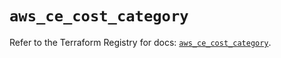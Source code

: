 # `aws_ce_cost_category`

Refer to the Terraform Registry for docs: [`aws_ce_cost_category`](https://registry.terraform.io/providers/hashicorp/aws/6.11.0/docs/resources/ce_cost_category).
